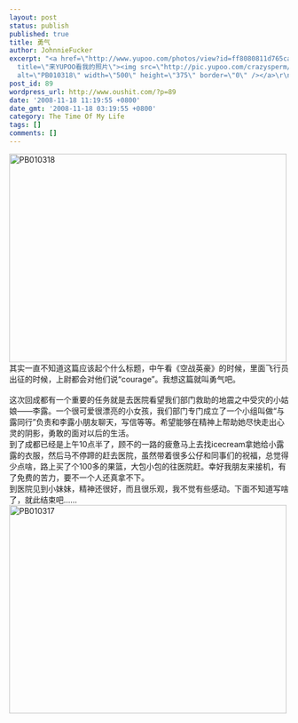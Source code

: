 ```yaml
---
layout: post
status: publish
published: true
title: 勇气
author: JohnnieFucker
excerpt: "<a href=\"http://www.yupoo.com/photos/view?id=ff8080811d765cae011d84676fa21cf8\"
  title=\"来YUPOO看我的照片\"><img src=\"http://pic.yupoo.com/crazysperm/3821567b1dc6/medium.jpg\"
  alt=\"PB010318\" width=\"500\" height=\"375\" border=\"0\" /></a>\r\n其实一直不知道这篇应该起个什么标题，中午看《空战英豪》的时候，里面飞行员出征的时候，上尉都会对他们说“courage”。我想这篇就叫勇气吧。\r\n"
post_id: 89
wordpress_url: http://www.oushit.com/?p=89
date: '2008-11-18 11:19:55 +0800'
date_gmt: '2008-11-18 03:19:55 +0800'
category: The Time Of My Life
tags: []
comments: []
---
```

<p><a href="http://www.yupoo.com/photos/view?id=ff8080811d765cae011d84676fa21cf8" title="来YUPOO看我的照片"><img src="http://pic.yupoo.com/crazysperm/3821567b1dc6/medium.jpg" alt="PB010318" width="500" height="375" border="0" /></a><br />
其实一直不知道这篇应该起个什么标题，中午看《空战英豪》的时候，里面飞行员出征的时候，上尉都会对他们说“courage”。我想这篇就叫勇气吧。<br />
<!--break--><a id="more-89"></a><br />
这次回成都有一个重要的任务就是去医院看望我们部门救助的地震之中受灾的小姑娘——李露。一个很可爱很漂亮的小女孩，我们部门专门成立了一个小组叫做“与露同行”负责和李露小朋友聊天，写信等等。希望能够在精神上帮助她尽快走出心灵的阴影，勇敢的面对以后的生活。<br />
到了成都已经是上午10点半了，顾不的一路的疲惫马上去找icecream拿她给小露露的衣服，然后马不停蹄的赶去医院，虽然带着很多公仔和同事们的祝福，总觉得少点啥，路上买了个100多的果篮，大包小包的往医院赶。幸好我朋友来接机，有了免费的苦力，要不一个人还真拿不下。<br />
到医院见到小妹妹，精神还很好，而且很乐观，我不觉有些感动。下面不知道写啥了，就此结束吧……<br />
<a href="http://www.yupoo.com/photos/view?id=ff8080811d765cae011d84676f161cf7" title="来YUPOO看我的照片"><img src="http://pic.yupoo.com/crazysperm/7866767b1dc5/medium.jpg" alt="PB010317" width="500" height="375" border="0" /></a></p>
